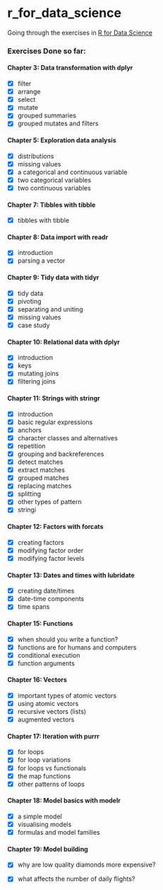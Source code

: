 # r_for_data_science
Going through the exercises in [R for Data
Science](https://r4ds.had.co.nz/index.html)

### Exercises Done so far:
#### Chapter 3: Data transformation with dplyr
- [x] filter
- [x] arrange
- [x] select
- [x] mutate
- [x] grouped summaries
- [x] grouped mutates and filters

#### Chapter 5: Exploration data analysis
- [x] distributions
- [x] missing values
- [x] a categorical and continuous variable
- [x] two categorical variables
- [x] two continuous variables

#### Chapter 7: Tibbles with tibble
- [x] tibbles with tibble

#### Chapter 8: Data import with readr
- [x] introduction
- [x] parsing a vector

#### Chapter 9: Tidy data with tidyr
- [x] tidy data
- [x] pivoting
- [x] separating and uniting
- [x] missing values
- [x] case study

#### Chapter 10: Relational data with dplyr 
- [x] introduction
- [x] keys
- [x] mutating joins
- [x] filtering joins
#### Chapter 11: Strings with stringr 
- [x] introduction
- [x] basic regular expressions
- [x] anchors
- [x] character classes and alternatives
- [x] repetition
- [x] grouping and backreferences 
- [x] detect matches 
- [x] extract matches 
- [x] grouped matches 
- [x] replacing matches 
- [x] splitting
- [x] other types of pattern
- [x] stringi

#### Chapter 12: Factors with forcats
- [x] creating factors
- [x] modifying factor order
- [x] modifying factor levels

#### Chapter 13: Dates and times with lubridate
- [x] creating date/times
- [x] date-time components
- [x] time spans
 
#### Chapter 15: Functions
- [x] when should you write a function?
- [x] functions are for humans and computers
- [x] conditional execution
- [x] function arguments

#### Chapter 16: Vectors
- [x] important types of atomic vectors
- [x] using atomic vectors
- [x] recursive vectors (lists)
- [x] augmented vectors

#### Chapter 17: Iteration with purrr
- [x] for loops
- [x] for loop variations
- [x] for loops vs functionals
- [x] the map functions
- [x] other patterns of loops

#### Chapter 18: Model basics with modelr
- [x] a simple model
- [x] visualising models
- [x] formulas and model families

#### Chapter 19: Model building
- [x] why are low quality diamonds more expensive?
- [x] what affects the number of daily flights?

